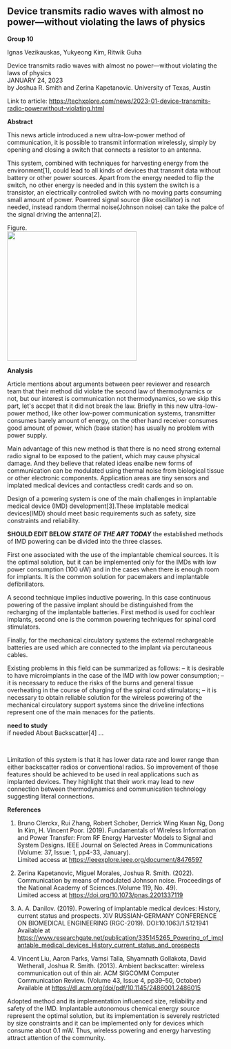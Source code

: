## Device transmits radio waves with almost no power—without violating the laws of physics


**Group 10**

Ignas Vezikauskas, Yukyeong Kim, Ritwik Guha  


Device transmits radio waves with almost no power—without violating the laws of physics  
JANUARY 24, 2023  
by Joshua R. Smith and Zerina Kapetanovic. University of Texas, Austin 

Link to article: https://techxplore.com/news/2023-01-device-transmits-radio-powerwithout-violating.html


**Abstract**

This news article introduced a new ultra-low-power method of communication, it is possible to transmit information wirelessly, simply by opening and closing a switch that connects a resistor to an antenna. 

This system, combined with techniques for harvesting energy from the environment[1], could lead to all kinds of devices that transmit data without battery or other power sources. Apart from the energy needed to flip the switch, no other energy is needed and in this system the switch is a transistor, an electrically controlled switch with no moving parts consuming small amount of power. Powered signal source (like oscillator) is not needed, instead random thermal noise(Johnson noise) can take the palce of the signal driving the antenna[2].

Figure.  
<img src="https://user-images.githubusercontent.com/25344978/218174612-9f9477be-c5ee-4bb4-9c55-549b4749442e.png" width="300">


**Analysis**

Article mentions about arguments between peer reviewer and research team that their method did violate the second law of thermodynamics or not, but our interest is communication not thermodynamics, so we skip this part, let's accpet that it did not break the law. Briefly in this new ultra-low-power method, like other low-power communication systems, transmitter consumes barely amount of energy, on the other hand receiver consumes good amount of power, which (base station) has usually no problem with power supply. 

Main advantage of this new method is that there is no need strong external radio signal to be exposed to the patient, which may cause physical damage. And they believe that related ideas enalbe new forms of communication can be modulated using thermal noise from biological tissue or other electronic components. Application areas are tiny sensors and implated medical devices and contactless credit cards and so on.

Design of a powering system is one of the main challenges in implantable medical device (IMD) development[3].These implatable medical devices(IMD) should meet basic requirements such as safety, size constraints and reliability. 

**SHOULD EDIT BELOW**
***STATE OF THE ART TODAY***
the established methods of IMD powering can be divided into the three classes. 

First one associated with the use of the implantable chemical sources. It is the optimal solution, but it can be implemented only for the IMDs with low power consumption (100 uW) and in the cases when there is enough room for implants. It is the common solution for pacemakers and implantable defibrillators.   

A second technique implies inductive powering. In this case continuous powering of the passive implant should be distinguished from the recharging of the implantable batteries.
First method is used for cochlear implants, second one is the common powering techniques for spinal cord stimulators.  

Finally, for the mechanical circulatory systems the external rechargeable batteries are used which are connected to the implant via percutaneous cables.

Existing problems in this field can be summarized as follows:
    – it is desirable to have microimplants in the case of the IMD with low power consumption;
    – it is necessary to reduce the risks of the burns and general tissue overheating in the course of charging of the spinal cord stimulators;
    – it is necessary to obtain reliable solution for the wireless powering of the mechanical circulatory support systems since the driveline infections represent one of the main menaces for the patients.


**need to study**  
if needed About Backscatter[4] ...

<br>

Limitation of this system is that it has lower data rate and lower range than either backscatter radios or conventional radios. So improvement of those features should be achieved to be used in real applications such as implanted devices. They highlight that their work may lead to new connection between thermodynamics and communication technology suggesting literal connections.


**References**

1) Bruno Clerckx, Rui Zhang, Robert Schober, Derrick Wing Kwan Ng, Dong In Kim, H. Vincent Poor. (2019). Fundamentals of Wireless Information and Power Transfer: From RF Energy Harvester Models to Signal and System Designs. IEEE Journal on Selected Areas in Communications   (Volume: 37, Issue: 1, pp4-33, January).  
Limited access at https://ieeexplore.ieee.org/document/8476597

2) Zerina Kapetanovic, Miguel Morales, Joshua R. Smith. (2022). Communication by means of modulated Johnson noise. Proceedings of the National Academy of Sciences.(Volume 119, No. 49).   
Limited access at https://doi.org/10.1073/pnas.2201337119

3) A. A. Danilov. (2019). Powering of implantable medical devices: History, current status and prospects. XIV RUSSIAN-GERMANY CONFERENCE ON BIOMEDICAL ENGINEERING (RGC-2019). DOI:10.1063/1.5121941  
Available at https://www.researchgate.net/publication/335145265_Powering_of_implantable_medical_devices_History_current_status_and_prospects

4) Vincent Liu, Aaron Parks, Vamsi Talla, Shyamnath Gollakota, David Wetherall, Joshua R. Smith. (2013). Ambient backscatter: wireless communication out of thin air. ACM SIGCOMM Computer Communication Review. (Volume 43, Issue 4, pp39–50, October)   
Available at https://dl.acm.org/doi/pdf/10.1145/2486001.2486015

Adopted method and its implementation influenced size, reliability and safety of the IMD. Implantable autonomous chemical energy source represent the optimal solution, but its implementation is severely restricted by size constraints and it can be implemented only for devices which consume about 0.1 mW. Thus, wireless powering and energy harvesting attract attention of the community. 
